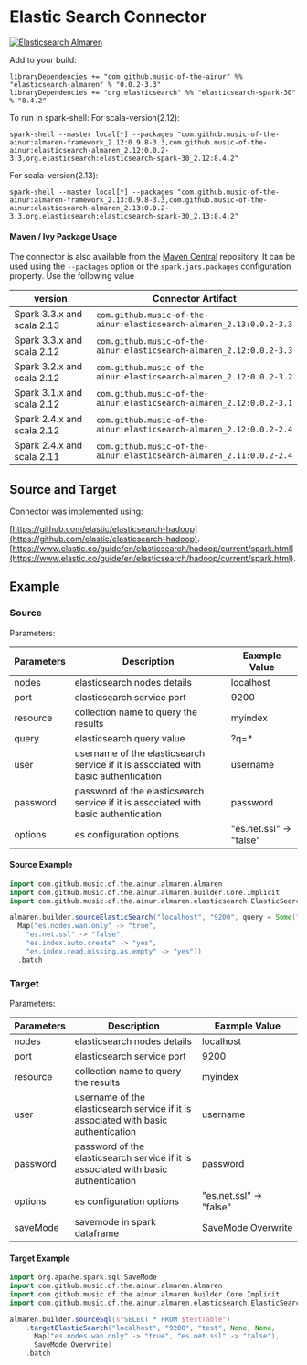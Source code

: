 # Elastic Search Connector

[![Elasticsearch Almaren](https://github.com/modakanalytics/elasticsearch.almaren/actions/workflows/elasticsearch-alamren.yml/badge.svg)](https://github.com/modakanalytics/elasticsearch.almaren/actions/workflows/elasticsearch-alamren.yml)

Add to your build:
```
libraryDependencies += "com.github.music-of-the-ainur" %% "elasticsearch-almaren" % "0.0.2-3.3"
libraryDependencies += "org.elasticsearch" %% "elasticsearch-spark-30" % "8.4.2"
```

To run in spark-shell:
For scala-version(2.12):
```
spark-shell --master local[*] --packages "com.github.music-of-the-ainur:almaren-framework_2.12:0.9.8-3.3,com.github.music-of-the-ainur:elasticsearch-almaren_2.12:0.0.2-3.3,org.elasticsearch:elasticsearch-spark-30_2.12:8.4.2"
```
For scala-version(2.13):
```
spark-shell --master local[*] --packages "com.github.music-of-the-ainur:almaren-framework_2.13:0.9.8-3.3,com.github.music-of-the-ainur:elasticsearch-almaren_2.13:0.0.2-3.3,org.elasticsearch:elasticsearch-spark-30_2.13:8.4.2"
```

#### Maven / Ivy Package Usage
The connector is also available from the
[Maven Central](https://mvnrepository.com/artifact/com.github.music-of-the-ainur)
repository. It can be used using the `--packages` option or the
`spark.jars.packages` configuration property. Use the following value

| version                    | Connector Artifact                                                   |
|----------------------------|----------------------------------------------------------------------|
| Spark 3.3.x and scala 2.13 | `com.github.music-of-the-ainur:elasticsearch-almaren_2.13:0.0.2-3.3` |
| Spark 3.3.x and scala 2.12 | `com.github.music-of-the-ainur:elasticsearch-almaren_2.12:0.0.2-3.3` |
| Spark 3.2.x and scala 2.12 | `com.github.music-of-the-ainur:elasticsearch-almaren_2.12:0.0.2-3.2` |
| Spark 3.1.x and scala 2.12 | `com.github.music-of-the-ainur:elasticsearch-almaren_2.12:0.0.2-3.1` |
| Spark 2.4.x and scala 2.12 | `com.github.music-of-the-ainur:elasticsearch-almaren_2.12:0.0.2-2.4` |
| Spark 2.4.x and scala 2.11 | `com.github.music-of-the-ainur:elasticsearch-almaren_2.11:0.0.2-2.4` |

## Source and Target

Connector was implemented using: 

[https://github.com/elastic/elasticsearch-hadoop](https://github.com/elastic/elasticsearch-hadoop).
[https://www.elastic.co/guide/en/elasticsearch/hadoop/current/spark.html](https://www.elastic.co/guide/en/elasticsearch/hadoop/current/spark.html).

## Example

### Source

Parameters:

| Parameters | Description                                                                        | Eaxmple Value         |
|------------|------------------------------------------------------------------------------------|-----------------------|
| nodes      | elasticsearch nodes details                                                        | localhost             |
| port       | elasticsearch service port                                                         | 9200                  |
| resource   | collection name to query the results                                               | myindex               |
| query      | elasticsearch query value                                                          | ?q=*                  |  
| user       | username of the elasticsearch service if it is associated with basic authentication | username              |
| password   | password of the elasticsearch service if it is associated with basic authentication | password              |
| options    | es configuration options                                                         | "es.net.ssl" -> "false" |

#### Source Example

```scala
import com.github.music.of.the.ainur.almaren.Almaren
import com.github.music.of.the.ainur.almaren.builder.Core.Implicit
import com.github.music.of.the.ainur.almaren.elasticsearch.ElasticSearch.ElasticSearchImplicit

almaren.builder.sourceElasticSearch("localhost", "9200", query = Some("?q=*"), "test", None, None,
  Map("es.nodes.wan.only" -> "true",
    "es.net.ssl" -> "false",
    "es.index.auto.create" -> "yes",
    "es.index.read.missing.as.empty" -> "yes"))
  .batch
```

### Target

Parameters:


| Parameters | Description                                                                         | Eaxmple Value          |
|------------|-------------------------------------------------------------------------------------|------------------------|
| nodes      | elasticsearch nodes details                                                         | localhost              |
| port       | elasticsearch service port                                                          | 9200                   |
| resource   | collection name to query the results                                                | myindex                |
| user       | username of the elasticsearch service if it is associated with basic authentication | username               |
| password   | password of the elasticsearch service if it is associated with basic authentication | password               |
| options    | es configuration options                                                            | "es.net.ssl" -> "false" |
| saveMode   | savemode in spark dataframe                                                         | SaveMode.Overwrite                        |

#### Target Example

```scala
import org.apache.spark.sql.SaveMode
import com.github.music.of.the.ainur.almaren.Almaren
import com.github.music.of.the.ainur.almaren.builder.Core.Implicit
import com.github.music.of.the.ainur.almaren.elasticsearch.ElasticSearch.ElasticSearchImplicit

almaren.builder.sourceSql(s"SELECT * FROM $testTable")
    .targetElasticSearch("localhost", "9200", "test", None, None,
      Map("es.nodes.wan.only" -> "true", "es.net.ssl" -> "false"),
      SaveMode.Overwrite)
    .batch
```
